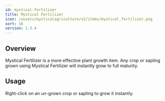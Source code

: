 ```yaml
---
id: mystical-fertilizer
title: Mystical Fertilizer
icon: /assets/mysticalagriculture/v2/items/mystical_fertilizer.png
sort: 16
version: 1.3.4
---
```


## Overview

Mystical Fertilizer is a more effective plant growth item. Any crop or sapling grown using Mystical Fertilizer will instantly grow to full maturity.

## Usage

Right-click on an un-grown crop or sapling to grow it instantly.
